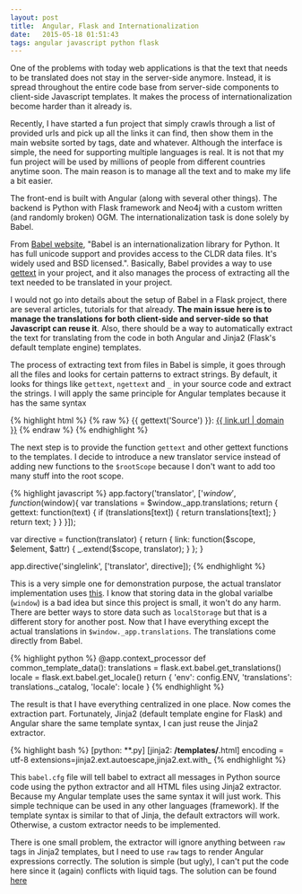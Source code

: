 ```yaml
---
layout: post
title:  Angular, Flask and Internationalization
date:   2015-05-18 01:51:43
tags: angular javascript python flask
---
```


One of the problems with today web applications is that the text that needs to be translated does not stay in the server-side anymore. Instead, it is spread throughout the entire code base from server-side components to client-side Javascript templates. It makes the process of internationalization become harder than it already is.

Recently, I have started a fun project that simply crawls through a list of provided urls and pick up all the links it can find, then show them in the main website sorted by tags, date and whatever. Although the interface is simple, the need for supporting multiple languages is real. It is not that my fun project will be used by millions of people from different countries anytime soon. The main reason is to manage all the text and to make my life a bit easier. 

The front-end is built with Angular (along with several other things). The backend is Python with Flask framework and Neo4j with a custom written (and randomly broken) OGM. The internationalization task is done solely by Babel.

From [Babel website](http://babel.pocoo.org/), "Babel is an internationalization library for Python. It has full unicode support and provides access to the CLDR data files. It's widely used and BSD licensed.". Basically, Babel provides a way to use [gettext](https://www.gnu.org/software/gettext/) in your project, and it also manages the process of extracting all the text needed to be translated in your project.

I would not go into details about the setup of Babel in a Flask project, there are several articles, tutorials for that already. **The main issue here is to manage the translations for both client-side and server-side so that Javascript can reuse it**. Also, there should be a way to automatically extract the text for translating from the code in both Angular and Jinja2 (Flask's default template engine) templates.

The process of extracting text from files in Babel is simple, it goes through all the files and looks for certain patterns to extract strings. By default, it looks for things like `gettext`, `ngettext` and `_` in your source code and extract the strings. I will apply the same principle for Angular templates because it has the same syntax

{% highlight html %}
{% raw  %}
{{ gettext('Source') }}: <a title="{{ link.title }}" href="{{ generateLink(true) }}">{{ link.url | domain }}</a> 
{% endraw  %}
{% endhighlight %}

The next step is to provide the function `gettext` and other gettext functions to the templates. I decide to introduce a new translator service instead of adding new functions to the `$rootScope` because I don't want to add too many stuff into the root scope.

{% highlight javascript %}
app.factory('translator', ['$window', function($window){
  var translations = $window._app.translations;
  return {
    gettext: function(text) {
      if (translations[text]) {
        return translations[text];
      }
      return text;
    }
  }
}]);

var directive = function(translator) {
  return {
    link: function($scope, $element, $attr) {
      _.extend($scope, translator);
    }
  };
}

app.directive('singlelink', ['translator', directive]);
{% endhighlight %}

This is a very simple one for demonstration purpose, the actual translator implementation uses [this](https://github.com/mitsuhiko/babel/blob/master/contrib/babel.js). I know that storing data in the global varialbe (`window`) is a bad idea but since this project is small, it won't do any harm. There are better ways to store data such as `localStorage` but that is a different story for another post. Now that I have everything except the actual translations in `$window._app.translations`. The translations come directly from Babel.

{% highlight python %}
@app.context_processor
def common_template_data():
    translations = flask.ext.babel.get_translations()
    locale = flask.ext.babel.get_locale()
    return {
        'env': config.ENV,
        'translations': translations._catalog,
        'locale': locale
        }
{% endhighlight %}

The result is that I have everything centralized in one place. Now comes the extraction part. Fortunately, Jinja2 (default template engine for Flask) and Angular share the same template syntax, I can just reuse the Jinja2 extractor.

{% highlight bash %}
[python: **.py]
[jinja2: **/templates/**.html]
encoding = utf-8
extensions=jinja2.ext.autoescape,jinja2.ext.with_
{% endhighlight %}

This `babel.cfg` file will tell babel to extract all messages in Python source code using the python extractor and all HTML files using Jinja2 extractor. Because my Angular template uses the same syntax it will just work. This simple technique can be used in any other languages (framework). If the template syntax is similar to that of Jinja, the default extractors will work. Otherwise, a custom extractor needs to be implemented.

There is one small problem, the extractor will ignore anything between `raw` tags in Jinja2 templates, but I need to use `raw` tags to render Angular expressions correctly. The solution is simple (but ugly), I can't put the code here since it (again) conflicts with liquid tags. The solution can be found [here](http://pastebin.com/YDQDPD1L)